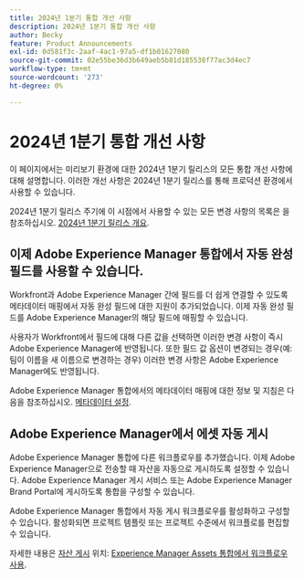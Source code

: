 ```yaml
---
title: 2024년 1분기 통합 개선 사항
description: 2024년 1분기 통합 개선 사항
author: Becky
feature: Product Announcements
exl-id: 0d581f3c-2aaf-4ac1-97a5-df1b01627080
source-git-commit: 02e55be36d3b649aeb5b81d185538f77ac3d4ec7
workflow-type: tm+mt
source-wordcount: '273'
ht-degree: 0%

---
```


# 2024년 1분기 통합 개선 사항

이 페이지에서는 미리보기 환경에 대한 2024년 1분기 릴리스의 모든 통합 개선 사항에 대해 설명합니다. 이러한 개선 사항은 2024년 1분기 릴리스를 통해 프로덕션 환경에서 사용할 수 있습니다.

2024년 1분기 릴리스 주기에 이 시점에서 사용할 수 있는 모든 변경 사항의 목록은 을 참조하십시오. [2024년 1분기 릴리스 개요](/help/quicksilver/product-announcements/product-releases/24-q1-release-activity/24-q1-release-overview.md).

## 이제 Adobe Experience Manager 통합에서 자동 완성 필드를 사용할 수 있습니다.

Workfront과 Adobe Experience Manager 간에 필드를 더 쉽게 연결할 수 있도록 메타데이터 매핑에서 자동 완성 필드에 대한 지원이 추가되었습니다. 이제 자동 완성 필드를 Adobe Experience Manager의 해당 필드에 매핑할 수 있습니다.

사용자가 Workfront에서 필드에 대해 다른 값을 선택하면 이러한 변경 사항이 즉시 Adobe Experience Manager에 반영됩니다. 또한 필드 값 옵션이 변경되는 경우(예: 팀이 이름을 새 이름으로 변경하는 경우) 이러한 변경 사항은 Adobe Experience Manager에도 반영됩니다.

Adobe Experience Manager 통합에서의 메타데이터 매핑에 대한 정보 및 지침은 다음을 참조하십시오. [메타데이터 설정](/help/quicksilver/administration-and-setup/configure-integrations/configure-aacs-integration.md#set-up-metadata-optional).

## Adobe Experience Manager에서 에셋 자동 게시

Adobe Experience Manager 통합에 다른 워크플로우를 추가했습니다. 이제 Adobe Experience Manager으로 전송할 때 자산을 자동으로 게시하도록 설정할 수 있습니다. Adobe Experience Manager 게시 서비스 또는 Adobe Experience Manager Brand Portal에 게시하도록 통합을 구성할 수 있습니다.

Adobe Experience Manager 통합에서 자동 게시 워크플로우를 활성화하고 구성할 수 있습니다. 활성화되면 프로젝트 템플릿 또는 프로젝트 수준에서 워크플로를 편집할 수 있습니다.

자세한 내용은 [자산 게시](/help/quicksilver/documents/adobe-workfront-for-experience-manager-assets-essentials/use-aem-workflows.md#publishing-assets) 위치: [Experience Manager Assets 통합에서 워크플로우 사용](/help/quicksilver/documents/adobe-workfront-for-experience-manager-assets-essentials/use-aem-workflows.md).
